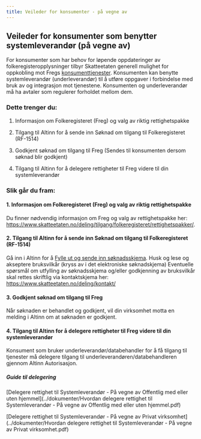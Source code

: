 ```yaml
---
title: Veileder for konsumenter - på vegne av
---
```


## Veileder for konsumenter som benytter systemleverandør (på vegne av) 

For konsumenter som har behov for løpende oppdateringer av folkeregisteropplysninger tilbyr Skatteetaten generell mulighet for oppkobling mot Fregs [konsumenttjenester](https://skatteetaten.github.io/folkeregisteret-api-dokumentasjon/konsumenttjenester/). Konsumenten kan benytte systemleverandør (underleverandør) til å utføre oppgaver i forbindelse med bruk av og integrasjon mot tjenestene. Konsumenten og underleverandør må ha avtaler som regulerer forholdet mellom dem.

### Dette trenger du:

1.	Informasjon om Folkeregisteret (Freg) og valg av riktig rettighetspakke   

2.	Tilgang til Altinn for å sende inn Søknad om tilgang til Folkeregisteret (RF-1514)

3.	Godkjent søknad om tilgang til Freg (Sendes til konsumenten dersom søknad blir godkjent)

4.	Tilgang til Altinn for å delegere rettigheter til Freg videre til din systemleverandør 

### Slik går du fram:

#### 1.	Informasjon om Folkeregisteret (Freg) og valg av riktig rettighetspakke 
Du finner nødvendig informasjon om Freg og valg av rettighetspakke her: https://www.skatteetaten.no/deling/tilgang/folkeregisteret/rettighetspakker/.  

#### 2.	Tilgang til Altinn for å sende inn Søknad om tilgang til Folkeregisteret (RF-1514)
Gå inn i Altinn for å [Fylle ut og sende inn søknadsskjema](https://www.altinn.no/skjemaoversikt/skatteetaten/soknad-om-tilgang-til-folkeregisteropplysninger/). Husk og lese og akseptere bruksvilkår (kryss av i det elektroniske søknadskjema)
Eventuelle spørsmål om utfylling av søknadsskjema og/eller godkjenning av bruksvilkår skal rettes skriftlig via kontaktskjema her: https://www.skatteetaten.no/deling/kontakt/

#### 3.	Godkjent søknad om tilgang til Freg 
Når søknaden er behandlet og godkjent, vil din virksomhet motta en melding i Altinn om at søknaden er godkjent.

#### 4.	Tilgang til Altinn for å delegere rettigheter til Freg videre til din systemleverandør
Konsument som bruker underleverandør/databehandler for å få tilgang til tjenester må delegere tilgang til underleverandøren/databehandleren gjennom Altinn Autorisasjon. 

##### Guide til delegering
[Delegere rettighet til Systemleverandør - På vegne av Offentlig med eller uten hjemmel](../dokumenter/Hvordan delegere rettighet til Systemleverandør - På vegne av Offentlig med eller uten hjemmel.pdf)

[Delegere rettighet til Systemleverandør - På vegne av Privat virksomhet](../dokumenter/Hvordan delegere rettighet til Systemleverandør - På vegne av Privat virksomhet.pdf)

